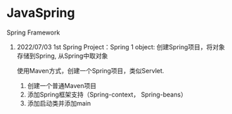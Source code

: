 # JavaSpring
Spring Framework
1.  2022/07/03
    1st Spring Project：Spring 1
    object: 创建Spring项目，将对象存储到Spring, 从Spring中取对象

    使用Maven方式，创建一个Spring项目，类似Servlet.
    1. 创建一个普通Maven项目
    2. 添加Spring框架支持（Spring-context， Spring-beans）
    3. 添加启动类并添加main

